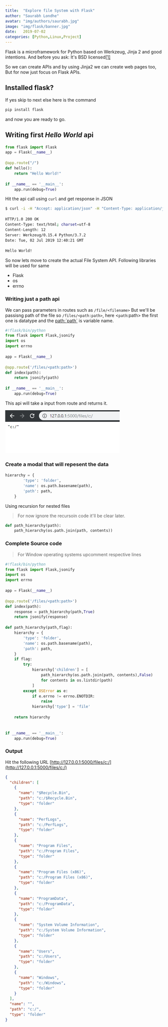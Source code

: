 ```yaml
---
title:  "Explore file System with Flask"
author: "Saurabh Londhe"
avatar: "img/authors/saurabh.jpg"
image: "img/flask/banner.jpg"
date:   2019-07-02
categories: [Python,Linux,Project]
---
```


Flask is a microframework for Python based on Werkzeug, Jinja 2 and good intentions. And before you ask: It's BSD licensed[[1]](http://flask.pocoo.org/)

So we can create APIs and by using Jinja2 we can create web pages too, But for now just focus on Flask APIs.

## Installed flask?

If yes skip to next else here is the command
```sh
pip install flask
```
and now you are ready to go.

## Writing first *Hello World* api
```python
from flask import Flask
app = Flask(__name__)

@app.route("/")
def hello():
    return "Hello World!"

if __name__ == '__main__':
    app.run(debug=True)
```
Hit the api call using ```curl``` and get response in JSON
```sh
$ curl -i -H "Accept: application/json" -H "Content-Type: application/json" -X GET http://localhost:5000/

HTTP/1.0 200 OK
Content-Type: text/html; charset=utf-8
Content-Length: 12
Server: Werkzeug/0.15.4 Python/3.7.2
Date: Tue, 02 Jul 2019 12:40:21 GMT

Hello World!
```

So now lets move to create the actual File System API.
Following libraries will be used for same

-   Flask
-   os
-   errno

### Writing just a path api

We can pass parameters in routes such as `/file/<filename>`
But we'll be passisng path of the file so `/files/<path:path>`, here <`path`:path> the first one is datatype and the <path:`path`> is variable name.

```python
#!flask/bin/python
from flask import Flask,jsonify
import os
import errno

app = Flask(__name__)

@app.route('/files/<path:path>')
def index(path):
	return jsonify(path)

if __name__ == '__main__':
    app.run(debug=True)
```

This api will take a input from route and returns it.

![Basic Path API](/img/flask/1.png)

### Create a modal that will repesent the data

```python
hierarchy = {
        'type': 'folder',
        'name': os.path.basename(path),
        'path': path,
    }
```


Using recursion for nested files
> For now ignore the recursoin code it'll be clear later.

```python
def path_hierarchy(path):
    path_hierarchy(os.path.join(path, contents))
```

### Complete Source code

> For Window operating systems upcomment respective lines

```python
#!flask/bin/python
from flask import Flask,jsonify
import os
import errno

app = Flask(__name__)

@app.route('/files/<path:path>')
def index(path):
    response = path_hierarchy(path,True)
    return jsonify(response)

def path_hierarchy(path,flag):
    hierarchy = {
        'type': 'folder',
        'name': os.path.basename(path),
        'path': path,
    }
    if flag:
        try:
            hierarchy['children'] = [
                path_hierarchy(os.path.join(path, contents),False)
                for contents in os.listdir(path)
            ]
        except OSError as e:
            if e.errno != errno.ENOTDIR:
                raise
            hierarchy['type'] = 'file'

    return hierarchy


if __name__ == '__main__':
    app.run(debug=True)
```

### Output
Hit the following URL
[http://127.0.0.1:5000/files/c:/](http://127.0.0.1:5000/files/c:/)

```json
{
  "children": [
    {
      "name": "$Recycle.Bin", 
      "path": "c:/$Recycle.Bin", 
      "type": "folder"
    },
    {
      "name": "PerfLogs", 
      "path": "c:/PerfLogs", 
      "type": "folder"
    }, 
    {
      "name": "Program Files", 
      "path": "c:/Program Files", 
      "type": "folder"
    }, 
    {
      "name": "Program Files (x86)", 
      "path": "c:/Program Files (x86)", 
      "type": "folder"
    }, 
    {
      "name": "ProgramData", 
      "path": "c:/ProgramData", 
      "type": "folder"
    },
    {
      "name": "System Volume Information", 
      "path": "c:/System Volume Information", 
      "type": "folder"
    }, 
    {
      "name": "Users", 
      "path": "c:/Users", 
      "type": "folder"
    }, 
    {
      "name": "Windows", 
      "path": "c:/Windows", 
      "type": "folder"
    }
  ], 
  "name": "", 
  "path": "c:/", 
  "type": "folder"
}
```